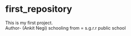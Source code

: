 # first_repository
This is my first project.
<br>
Author- (Ankit Negi)
schooling from = s.g.r.r public school